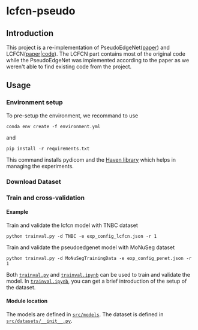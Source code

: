 # lcfcn-pseudo

## Introduction

This project is a re-implementation of PseudoEdgeNet([paper](https://arxiv.org/pdf/1906.02924)) and LCFCN([paper](https://arxiv.org/abs/1807.09856)|[code](https://github.com/ElementAI/LCFCN.git)). 
The LCFCN part contains most of the original code while the PseudoEdgeNet was implemented according to the paper as we weren't able to find existing code from the project.

## Usage

### Environment setup

To pre-setup the environment, we recommand to use 
```
conda env create -f environment.yml
```
and
```
pip install -r requirements.txt
```
This command installs pydicom and the [Haven library](https://github.com/ElementAI/haven) which helps in managing the experiments.
### Download Dataset


### Train and cross-validation
#### Example

Train and validate the lcfcn model with TNBC dataset
```
python trainval.py -d TNBC -e exp_config_lcfcn.json -r 1
```

Train and validate the pseudoedgenet model with MoNuSeg dataset
```
python trainval.py -d MoNuSegTrainingData -e exp_config_penet.json -r 1
```

Both [`trainval.py`](trainval.py) and [`trainval.ipynb`](trainval.ipynb) can be used to train and validate the model. In [`trainval.ipynb`](trainval.ipynb), you can get a brief introduction of the setup of the dataset.

#### Module location

The models are defined in [`src/models`](src/models). The dataset is defined in [`src/datasets/__init__.py`](src/datasets/__init__.py).
